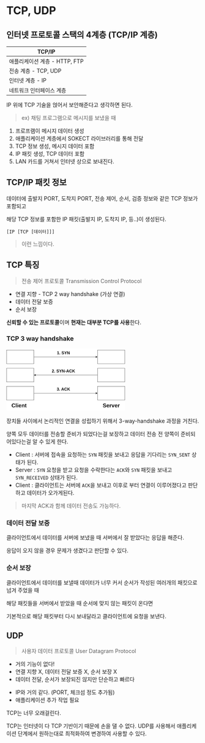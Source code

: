 # TCP, UDP

## 인터넷 프로토콜 스택의 4계층 (TCP/IP 계층)

| TCP/IP                        |
| ----------------------------- |
| 애플리케이션 계층 - HTTP, FTP |
| 전송 계층 - TCP, UDP          |
| 인터넷 계층 - IP              |
| 네트워크 인터페이스 계층      |

IP 위에 TCP 기술을 얹어서 보안해준다고 생각하면 된다.

> ex) 채팅 프로그램으로 메시지를 보냈을 때

1. 프로프램이 메시지 데이터 생성
2. 애플리케이션 계층에서 SOKECT 라이브러리를 통해 전달
3. TCP 정보 생성, 메시지 데이터 포함
4. IP 패킷 생성, TCP 데이터 포함
5. LAN 카드를 거쳐서 인터넷 상으로 보내진다.

## TCP/IP 패킷 정보

데이터에 출발지 PORT, 도착지 PORT, 전송 제어, 순서, 검증 정보와 같은 TCP 정보가 포함되고

해당 TCP 정보를 포함한 IP 패킷(출발지 IP, 도착지 IP, 등..)이 생성된다.

`[IP [TCP [데이터]]]`

> 이런 느낌이다.

## TCP 특징

> 전송 제어 프로토콜 Transmission Control Protocol

- 연결 지향 - TCP 2 way handshake (가상 연결)
- 데이터 전달 보증
- 순서 보장

**신뢰할 수 있는 프로토콜**이며 **현재는 대부분 TCP를 사용**한다.

### TCP 3 way handshake

![Alt text](image.png)

장치들 사이에서 논리적인 연결을 성립하기 위해서 3-way-handshake 과정을 거친다.

양쪽 모두 데이터를 전송할 준비가 되었다는걸 보장하고 데이터 전송 전 양쪽이 준비되어있다는걸 알 수 있게 한다.

- Client : 서버에 접속을 요청하는 `SYN` 패킷을 보내고 응답을 기다리는 `SYN_SENT` 상태가 된다.
- Server : `SYN` 요청을 받고 요청을 수락한다는 `ACK`와 `SYN` 패킷을 보내고 `SYN_RECEIVED` 상태가 된다.
- Client : 클라이언트는 서버에 `ACK`을 보내고 이후로 부터 연결이 이루어졌다고 판단하고 데이터가 오가게된다.

> 마지막 ACK과 함께 데이터 전송도 가능하다.

### 데이터 전달 보증

클라이언트에서 데이터를 서버에 보냈을 때 서버에서 잘 받았다는 응답을 해준다.

응답이 오지 않을 경우 문제가 생겼다고 판단할 수 있다.

### 순서 보장

클라이언트에서 데이터를 보낼때 데이터가 너무 커서 순서가 작성된 여러개의 패킷으로 넘겨 주었을 때

해당 패킷들을 서버에서 받았을 때 순서에 맞지 않는 패킷이 온다면

기본적으로 해당 패킷부터 다시 보내달라고 클라이언트에 요청을 보낸다.

## UDP

> 사용자 데이터 프로토콜 User Datagram Protocol

- 거의 기능이 없다!
- 연결 지향 X, 데이터 전달 보증 X, 순서 보장 X
- 데이터 전달, 순서가 보장되진 않지만 단순하고 빠르다

* IP와 거의 같다. (PORT, 체크섬 정도 추가됨)
* 애플리케이션 추가 작업 필요

TCP는 너무 오래걸린다.

TCP는 인터넷이 다 TCP 기반이기 때문에 손을 댈 수 없다.
UDP를 사용해서 애플리케이션 단계에서 원하는대로 최적화하여 변경하여 사용할 수 있다.
